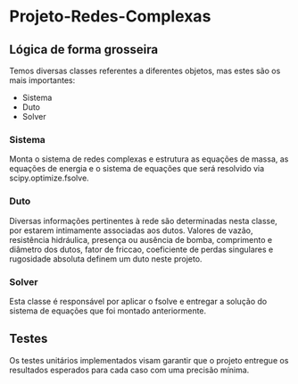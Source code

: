 # Projeto-Redes-Complexas

## Lógica de forma grosseira

Temos diversas classes referentes a diferentes objetos, mas estes são os mais importantes:

- Sistema
- Duto
- Solver

### Sistema
Monta o sistema de redes complexas e estrutura as equações de massa, as equações de energia e
o sistema de equações que será resolvido via scipy.optimize.fsolve.

### Duto
Diversas informações pertinentes à rede são determinadas nesta classe, por estarem intimamente associadas
aos dutos. Valores de vazão, resistência hidráulica, presença ou ausência de bomba, comprimento e diâmetro 
dos dutos, fator de friccao, coeficiente de perdas singulares e rugosidade absoluta definem um duto neste
projeto.

### Solver
Esta classe é responsável por aplicar o fsolve e entregar a solução do sistema de equações que foi montado
anteriormente.

## Testes
Os testes unitários implementados visam garantir que o projeto entregue os resultados esperados para cada caso
com uma precisão mínima.

